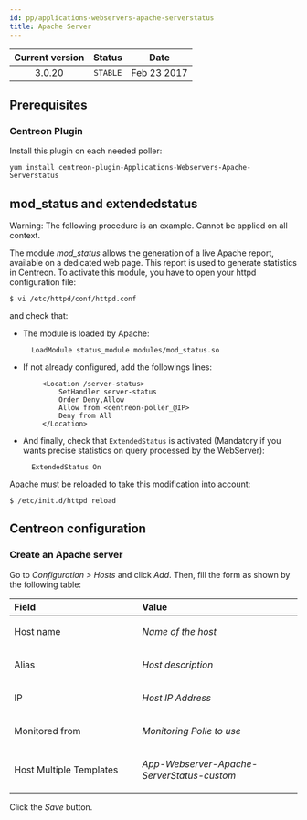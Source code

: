 ```yaml
---
id: pp/applications-webservers-apache-serverstatus
title: Apache Server
---
```


| Current version | Status | Date |
| :-: | :-: | :-: |
| 3.0.20 | `STABLE` | Feb 23 2017 |

## Prerequisites
### Centreon Plugin
Install this plugin on each needed poller:

    yum install centreon-plugin-Applications-Webservers-Apache-Serverstatus

## mod\_status and extendedstatus
Warning: The following procedure is an example. Cannot be applied on all context.

The module *mod\_status* allows the generation of a live Apache report,
available on a dedicated web page. This report is used to generate
statistics in Centreon. To activate this module, you have to open your
httpd configuration file:

    $ vi /etc/httpd/conf/httpd.conf

and check that:

* The module is loaded by Apache:


        LoadModule status_module modules/mod_status.so

* If not already configured, add the followings lines:

```
        <Location /server-status>
            SetHandler server-status 
            Order Deny,Allow
            Allow from <centreon-poller_@IP>
            Deny from All
        </Location>
```

* And finally, check that `ExtendedStatus` is activated (Mandatory if
    you wants precise statistics on query processed by the WebServer):


        ExtendedStatus On

Apache must be reloaded to take this modification into account:

    $ /etc/init.d/httpd reload

## Centreon configuration
### Create an Apache server
Go to *Configuration &gt; Hosts* and click *Add*. Then, fill the form as
shown by the following table:

<table>
<colgroup>
<col width="44%" />
<col width="55%" />
</colgroup>
<thead>
<tr class="header">
<th align="left">Field</th>
<th align="left">Value</th>
</tr>
</thead>
<tbody>
<tr class="odd">
<td align="left"><p>Host name</p></td>
<td align="left"><p><em>Name of the host</em></p></td>
</tr>
<tr class="even">
<td align="left"><p>Alias</p></td>
<td align="left"><p><em>Host description</em></p></td>
</tr>
<tr class="odd">
<td align="left"><p>IP</p></td>
<td align="left"><p><em>Host IP Address</em></p></td>
</tr>
<tr class="even">
<td align="left"><p>Monitored from</p></td>
<td align="left"><p><em>Monitoring Polle to use</em></p></td>
</tr>
<tr class="odd">
<td align="left"><p>Host Multiple Templates</p></td>
<td align="left"><p><em>App-Webserver-Apache-ServerStatus-custom</em></p></td>
</tr>
</tbody>
</table>

Click the *Save* button.

